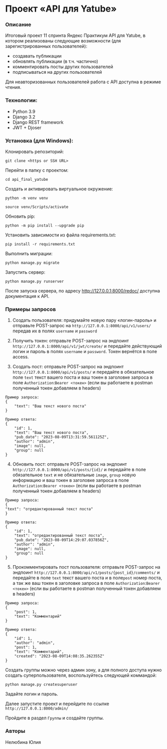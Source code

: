 # Проект «API для Yatube»

### Описание
Итоговый проект 11 спринта Яндекс Практикум API для Yatube, в котором реализованы следующие возможности (для зарегистрированных пользователей):
- создавать публикации
- обновлять публикации (в т.ч. частично)
- комментировать посты других пользователей
- подписываться на других пользователей

Для неавторизованных пользователей работа с API доступна в режиме чтения.
### Технологии:
- Python 3.9
- Django 3.2
- Django REST framework
- JWT + Djoser

### Установка (для Windows):
Клонировать репозиторий:
 ```
git clone <https or SSH URL>
```
Перейти в папку с проектом:
 ```
cd api_final_yatube
```
Cоздать и активировать виртуальное окружение:
```
python -m venv venv
```
```
source venv/Scripts/activate
```
Обновить pip:
```
python -m pip install --upgrade pip
```
Установить зависимости из файла requirements.txt:
```
pip install -r requirements.txt
```
Выполнить миграции:
```
python manage.py migrate
```
Запустить сервер:
```
python manage.py runserver
```

После запуска сервера, по адресу http://127.0.0.1:8000/redoc/ доступна документация к API.
 
### Примеры запросов
1. Создать пользователя:
придумайте новую пару «логин-пароль» и отправьте POST-запрос
на `http://127.0.0.1:8000/api/v1/users/`
передав их в полях `username` и `password`

2. Получить токен:
отправьте POST-запрос на эндпоинт `http://127.0.0.1:8000/api/v1/jwt/create/`
и передайте действующий логин и пароль в полях `username` и `password`.
Токен вернётся в поле access.

3. Создать пост:
отправьте POST-запрос на эндпоинт `http://127.0.0.1:8000/api/v1/posts/`
и передайте в обязательное поле `text` текст вашего поста и ваш токен
в заголовке запроса в поле `Authorization`:`Bearer <токен>` (если вы работаете в postman полученный токен добавляем в headers)
```
Пример запроса:
{
    "text": "Ваш текст нового поста"
}
```
```
Пример ответа:
{
    "id": 1,
    "text": "Ваш текст нового поста",
    "pub_date": "2023-08-09T13:31:59.561125Z",
    "author": "admin",
    "image": null,
    "group": null
}
```
4. Обновить пост:
отправьте POST-запрос на эндпоинт `http://127.0.0.1:8000/api/v1/posts/{id}/`
и передайте в поле обязательное `text` и не обязательные  `image`, `group` новую информацию и ваш токен в заголовке запроса в поле `Authorization`:`Bearer <токен>` (если вы работаете в postman полученный токен добавляем в headers)
```
Пример запроса:
{
"text": "отредактированный текст поста"
}
```
```
Пример ответа:
{
    "id": 1,
    "text": "отредактированный текст поста",
    "pub_date": "2023-08-09T14:29:07.037856Z",
    "author": "admin",
    "image": null,
    "group": null
}
```
5. Прокомментировать пост пользователя:
отправьте POST-запрос на эндпоинт `http://127.0.0.1:8000/api/v1/posts/{post_id}/comments/`
и передайте в поле `text` текст вашего поста и в поле`post` номер поста, а так же ваш токен
в заголовке запроса в поле `Authorization`:`Bearer <токен>` (если вы работаете в postman полученный токен добавляем в headers)
```
Пример запроса:
{
    "post": 1,
    "text": "Комментарий"
}
```
```
Пример ответа:
{
    "id": 1,
    "author": "admin",
    "post": 1,
    "text": "Комментарий",
    "created": "2023-08-09T14:08:35.262355Z"
}
```
Создать группы можно через админ зону, а для полного доступа нужно создать суперпользователя, воспользуйтесь следующей коммандой:
```
python manage.py createsuperuser
```
Задайте логин и пароль.

Далее запустите проект и перейдите по ссылке `http://127.0.0.1:8000/admin/`

Пройдите в раздел `Группы` и создайте группы.
### Авторы
 Нелюбина Юлия
